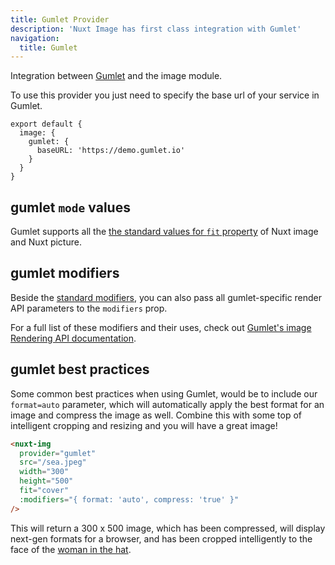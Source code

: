 ```yaml
---
title: Gumlet Provider
description: 'Nuxt Image has first class integration with Gumlet'
navigation:
  title: Gumlet
---
```


Integration between [Gumlet](https://docs.gumlet.com/) and the image module.

To use this provider you just need to specify the base url of your service in Gumlet.

```js{}[nuxt.config.js]
export default {
  image: {
    gumlet: {
      baseURL: 'https://demo.gumlet.io'
    }
  }
}
```

## gumlet `mode` values

Gumlet supports all the [the standard values for `fit` property](/components/nuxt-img#fit) of Nuxt image and Nuxt picture.


## gumlet modifiers

Beside the [standard modifiers](/components/nuxt-img#modifiers), you can also pass all gumlet-specific render API parameters to the `modifiers` prop.

For a full list of these modifiers and their uses, check out [Gumlet's image Rendering API documentation](https://docs.gumlet.com/reference/image-transform-size#mode).

## gumlet best practices

Some common best practices when using Gumlet, would be to include our `format=auto` parameter, which will automatically apply the best format for an image and compress the image as well. Combine this with some top of intelligent cropping and resizing and you will have a great image!

```html
<nuxt-img
  provider="gumlet"
  src="/sea.jpeg"
  width="300"
  height="500"
  fit="cover"
  :modifiers="{ format: 'auto', compress: 'true' }"
/>
```

This will return a 300 x 500 image, which has been compressed, will display next-gen formats for a browser, and has been cropped intelligently to the face of the [woman in the hat](https://demo.gumlet.io/sea.jpeg?format=auto&w=300&h=500&compress=true).

